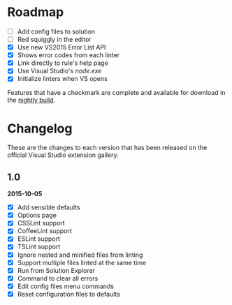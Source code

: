 # Roadmap

- [ ] Add config files to solution
- [ ] Red squiggly in the editor
- [x] Use new VS2015 Error List API
- [x] Shows error codes from each linter
- [x] Link directly to rule's help page
- [x] Use Visual Studio's _node.exe_
- [x] Initialize linters when VS opens

Features that have a checkmark are complete and available for
download in the
[nightly build](http://vsixgallery.com/extension/36bf2130-106e-40f2-89ff-a2bdac6be879/).

# Changelog

These are the changes to each version that has been released
on the official Visual Studio extension gallery.

## 1.0

**2015-10-05**

- [x] Add sensible defaults
- [x] Options page
- [x] CSSLint support
- [x] CoffeeLint support
- [x] ESLint support
- [x] TSLint support
- [x] Ignore nested and minified files from linting
- [x] Support multiple files linted at the same time
- [x] Run from Solution Explorer
- [x] Command to clear all errors
- [x] Edit config files menu commands
- [x] Reset configuration files to defaults